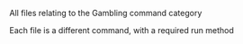 All files relating to the Gambling command category

Each file is a different command, with a required run method